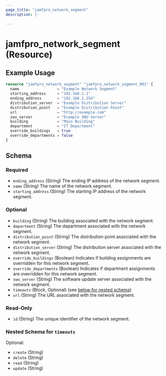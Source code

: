 ```yaml
---
page_title: "jamfpro_network_segment"
description: |-
  
---
```


# jamfpro_network_segment (Resource)


## Example Usage
```terraform
resource "jamfpro_network_segment" "jamfpro_network_segment_001" {
  name                 = "Example Network Segment"
  starting_address     = "192.168.1.1"
  ending_address       = "192.168.1.254"
  distribution_server  = "Example Distribution Server"
  distribution_point   = "Example Distribution Point"
  url                  = "http://example.com"
  swu_server           = "Example SWU Server"
  building             = "Main Building"
  department           = "IT Department"
  override_buildings   = true
  override_departments = false
}
```

<!-- schema generated by tfplugindocs -->
## Schema

### Required

- `ending_address` (String) The ending IP address of the network segment.
- `name` (String) The name of the network segment.
- `starting_address` (String) The starting IP address of the network segment.

### Optional

- `building` (String) The building associated with the network segment.
- `department` (String) The department associated with the network segment.
- `distribution_point` (String) The distribution point associated with the network segment.
- `distribution_server` (String) The distribution server associated with the network segment.
- `override_buildings` (Boolean) Indicates if building assignments are overridden for this network segment.
- `override_departments` (Boolean) Indicates if department assignments are overridden for this network segment.
- `swu_server` (String) The software update server associated with the network segment.
- `timeouts` (Block, Optional) (see [below for nested schema](#nestedblock--timeouts))
- `url` (String) The URL associated with the network segment.

### Read-Only

- `id` (String) The unique identifier of the network segment.

<a id="nestedblock--timeouts"></a>
### Nested Schema for `timeouts`

Optional:

- `create` (String)
- `delete` (String)
- `read` (String)
- `update` (String)
